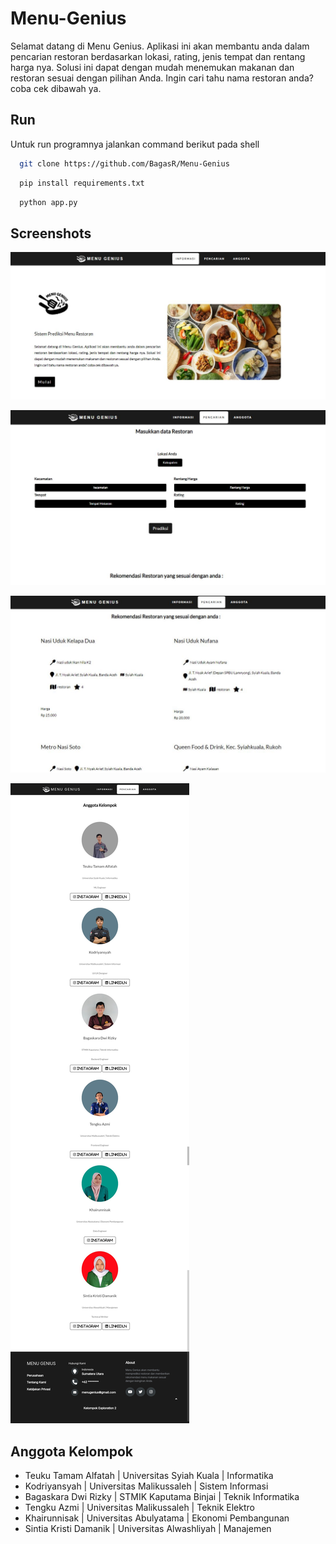 # Menu-Genius

Selamat datang di Menu Genius. Aplikasi ini akan membantu anda dalam pencarian restoran berdasarkan lokasi, rating, jenis tempat dan rentang harga nya. Solusi ini dapat dengan mudah menemukan makanan dan restoran sesuai dengan pilihan Anda.
Ingin cari tahu nama restoran anda? coba cek dibawah ya.

## Run

Untuk run programnya jalankan command berikut pada shell

```bash
  git clone https://github.com/BagasR/Menu-Genius
```

```bash
  pip install requirements.txt
```
```bash
  python app.py
```

## Screenshots
![Halaman Informasi](https://github.com/BagasR/Menu-Genius/blob/main/static/images/menugenius_informasi.JPG?raw=true)

![Halaman Pencarian](https://github.com/BagasR/Menu-Genius/blob/main/static/images/menugenius_pencarian.JPG?raw=true)

![Halaman Hasil Pencarian](https://github.com/BagasR/Menu-Genius/blob/main/static/images/menugenius_hasilpencarian.JPG?raw=true)

![Halaman Anggota](https://github.com/BagasR/Menu-Genius/blob/main/static/images/menugenius_anggota.jpeg?raw=true)



##  Anggota Kelompok

* Teuku Tamam Alfatah | Universitas Syiah Kuala | Informatika
* Kodriyansyah | Universitas Malikussaleh | Sistem Informasi
* Bagaskara Dwi Rizky | STMIK Kaputama Binjai | Teknik Informatika
* Tengku Azmi | Universitas Malikussaleh | Teknik Elektro
* Khairunnisak | Universitas Abulyatama | Ekonomi Pembangunan
* Sintia Kristi Damanik | Universitas Alwashliyah | Manajemen